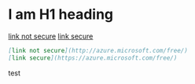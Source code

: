 # I am H1 heading
[link not secure](http://azure.microsoft.com/free/)
[link secure](https://azure.microsoft.com/free/)

```markdown
[link not secure](http://azure.microsoft.com/free/)
[link secure](https://azure.microsoft.com/free/)
```

test
